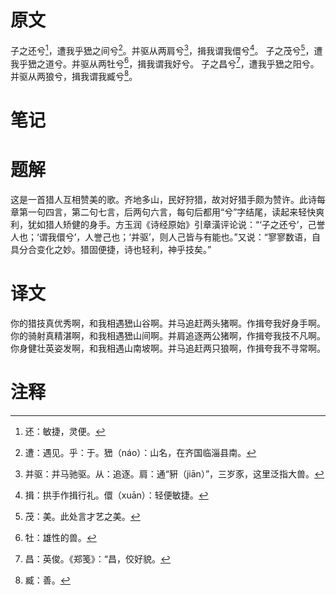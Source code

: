 # 原文
子之还兮[^1]，遭我乎峱之间兮[^2]。并驱从两肩兮[^3]，揖我谓我儇兮[^4]。
子之茂兮[^5]，遭我乎峱之道兮。并驱从两牡兮[^6]，揖我谓我好兮。
子之昌兮[^7]，遭我乎峱之阳兮。并驱从两狼兮，揖我谓我臧兮[^8]。
# 笔记

# 题解
这是一首猎人互相赞美的歌。齐地多山，民好狩猎，故对好猎手颇为赞许。此诗每章第一句四言，第二句七言，后两句六言，每句后都用“兮”字结尾，读起来轻快爽利，犹如猎人矫健的身手。方玉润《诗经原始》引章潢评论说：“‘子之还兮’，己誉人也；‘谓我儇兮’，人誉己也；‘并驱’，则人己皆与有能也。”又说：“寥寥数语，自具分合变化之妙。猎固便捷，诗也轻利，神乎技矣。”
# 译文
你的猎技真优秀啊，和我相遇峱山谷啊。并马追赶两头猪啊。作揖夸我好身手啊。
你的骑射真精湛啊，和我相遇峱山间啊。并肩追逐两公猪啊，作揖夸我技不凡啊。
你身健壮英姿发啊，和我相遇山南坡啊。并马追赶两只狼啊，作揖夸我不寻常啊。
# 注释

[^1]: 还：敏捷，灵便。
[^2]: 遭：遇见。乎：于。峱（náo）：山名，在齐国临淄县南。
[^3]: 并驱：并马驰驱。从：追逐。肩：通“豣（jiān）”，三岁豕，这里泛指大兽。
[^4]: 揖：拱手作揖行礼。儇（xuān）：轻便敏捷。
[^5]: 茂：美。此处言才艺之美。
[^6]: 牡：雄性的兽。
[^7]: 昌：英俊。《郑笺》：“昌，佼好貌。
[^8]: 臧：善。